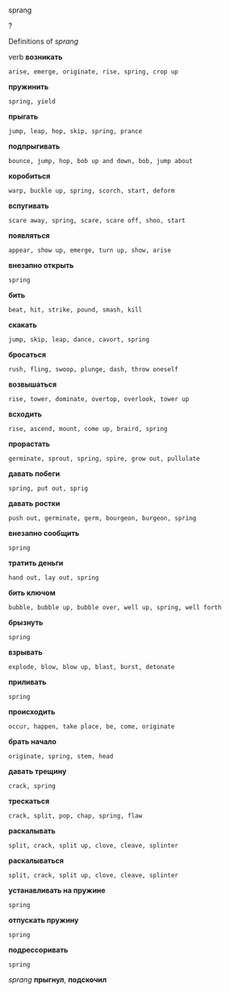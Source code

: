 sprang

?


Definitions of _sprang_

verb
**возникать**

    arise, emerge, originate, rise, spring, crop up
**пружинить**

    spring, yield
**прыгать**

    jump, leap, hop, skip, spring, prance
**подпрыгивать**

    bounce, jump, hop, bob up and down, bob, jump about
**коробиться**

    warp, buckle up, spring, scorch, start, deform
**вспугивать**

    scare away, spring, scare, scare off, shoo, start
**появляться**

    appear, show up, emerge, turn up, show, arise
**внезапно открыть**

    spring
**бить**

    beat, hit, strike, pound, smash, kill
**скакать**

    jump, skip, leap, dance, cavort, spring
**бросаться**

    rush, fling, swoop, plunge, dash, throw oneself
**возвышаться**

    rise, tower, dominate, overtop, overlook, tower up
**всходить**

    rise, ascend, mount, come up, braird, spring
**прорастать**

    germinate, sprout, spring, spire, grow out, pullulate
**давать побеги**

    spring, put out, sprig
**давать ростки**

    push out, germinate, germ, bourgeon, burgeon, spring
**внезапно сообщить**

    spring
**тратить деньги**

    hand out, lay out, spring
**бить ключом**

    bubble, bubble up, bubble over, well up, spring, well forth
**брызнуть**

    spring
**взрывать**

    explode, blow, blow up, blast, burst, detonate
**приливать**

    spring
**происходить**

    occur, happen, take place, be, come, originate
**брать начало**

    originate, spring, stem, head
**давать трещину**

    crack, spring
**трескаться**

    crack, split, pop, chap, spring, flaw
**раскалывать**

    split, crack, split up, clove, cleave, splinter
**раскалываться**

    split, crack, split up, clove, cleave, splinter
**устанавливать на пружине**

    spring
**отпускать пружину**

    spring
**подрессоривать**

    spring

_sprang_
**прыгнул**, **подскочил**